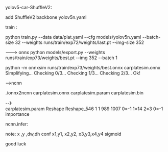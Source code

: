 
yolov5-car-ShuffleV2:

add ShuffleV2   backbone  yolov5n.yaml

train :

python  train.py  --data  data/plat.yaml  --cfg   models/yolov5n.yaml  --batch-size 32  --weights  runs/train/exp72/weights/last.pt  --img-size 352


---> onnx 
 python  models/export.py   --weights  runs/train/exp73/weights/best.pt  --img 352 --batch 1
 
python -m onnxsim   runs/train/exp73/weights/best.onnx carplatesim.onnx
Simplifying...
Checking 0/3...
Checking 1/3...
Checking 2/3...
Ok!

-->ncnn 

./onnx2ncnn carplatesim.onnx  carplatesim.param  carplatesim.bin

--》  
carplatesim.param   Reshape       Reshape_546              1 1 989 1007 0=-1 1=14 2=3      0=-1  importance



ncnn.infer:

note:  x ,y ,dw,dh  conf x1,y1, x2,y2, x3,y3,x4,y4     sigmoid 

good luck 
